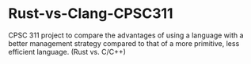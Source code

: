 # Rust-vs-Clang-CPSC311
CPSC 311 project to compare the advantages of using a language with a better management strategy compared to that of a more primitive, less efficient language. (Rust vs. C/C++)
